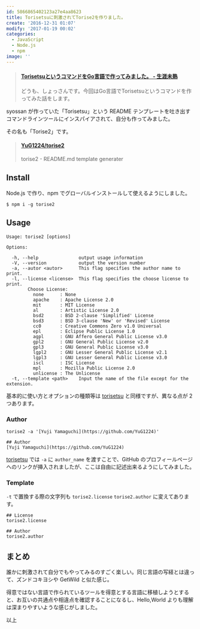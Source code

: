 ```yaml
---
id: 5866865402123a27e4aa8623
title: Torisetsuに刺激されてTorise2を作りました。
create: '2016-12-31 01:07'
modify: '2017-01-19 00:02'
categories:
  - JavaScript
  - Node.js
  - npm
image: ''
---
```


<blockquote class="embedly-card" data-card-key="efc9713d77434ae8b88ef22dda0a91e8" data-card-controls="0" data-card-width="500" data-card-type="article" data-card-align="left"><h4><a href="http://syossan.hateblo.jp/entry/2016/01/06/203450">TorisetsuというコマンドをGo言語で作ってみました。 - 生涯未熟</a></h4><p>どうも、しょっさんです。今回はGo言語でTorisetsuというコマンドを作ってみた話をします。</p></blockquote>
<script async src="//cdn.embedly.com/widgets/platform.js" charset="UTF-8"></script>

syossan が作っていた「Torisetsu」という README テンプレートを吐き出すコマンドラインツールにインスパイアされて、自分も作ってみました。

その名も「Torise2」です。

<blockquote class="embedly-card" data-card-key="efc9713d77434ae8b88ef22dda0a91e8" data-card-controls="0" data-card-width="500" data-card-type="article" data-card-align="left"><h4><a href="https://github.com/YuG1224/torise2">YuG1224/torise2</a></h4><p>torise2 - README.md template generater</p></blockquote>
<script async src="//cdn.embedly.com/widgets/platform.js" charset="UTF-8"></script>

<!-- more -->

## Install

Node.js で作り、npm でグローバルインストールして使えるようにしました。

```
$ npm i -g torise2
```

## Usage

```
Usage: torise2 [options]

Options:

  -h, --help               output usage information
  -V, --version            output the version number
  -a, --autor <autor>      This flag specifies the author name to print.
  -l, --license <license>  This flag specifies the choose license to print.
        Choose License:
          none      : None
          apache    : Apache License 2.0
          mit       : MIT License
          al        : Artistic License 2.0
          bsd2      : BSD 2-clause 'Simplified' License
          bsd3      : BSD 3-clause 'New' or 'Revised' License
          cc0       : Creative Commons Zero v1.0 Universal
          epl       : Eclipse Public License 1.0
          agpl      : GNU Affero General Public License v3.0
          gpl2      : GNU General Public License v2.0
          gpl3      : GNU General Public License v3.0
          lgpl2     : GNU Lesser General Public License v2.1
          lgpl3     : GNU Lesser General Public License v3.0
          iscl      : ISC License
          mpl       : Mozilla Public License 2.0
          unlicense : The Unlicense
  -t, --template <path>    Input the name of the file except for the extension.
```

基本的に使い方とオプションの種類等は [torisetsu](https://github.com/syossan27/torisetsu) と同様ですが、異なる点が 2 つあります。

### Author

```
torise2 -a '[Yuji Yamaguchi](https://github.com/YuG1224)'
```

```
## Author
[Yuji Yamaguchi](https://github.com/YuG1224)
```

[torisetsu](https://github.com/syossan27/torisetsu) では `-a` に `author_name` を渡すことで、GitHub のプロフィールページへのリンクが挿入されましたが、ここは自由に記述出来るようにしてみました。

### Template

`-t` で置換する際の文字列も `torise2.license` `torise2.author` に変えてあります。

```
## License
torise2.license

## Author
torise2.author
```

## まとめ

誰かに刺激されて自分でもやってみるのすごく楽しい。同じ言語の写経とは違って、ズンドコキヨシや GetWild と似た感じ。

得意ではない言語で作られているツールを得意とする言語に移植しようとすると、お互いの共通点や相違点を確認することになるし、Hello,World よりも理解は深まりやすいような感じがしました。

以上
